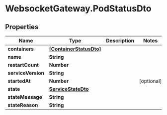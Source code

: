 # WebsocketGateway.PodStatusDto

## Properties

Name | Type | Description | Notes
------------ | ------------- | ------------- | -------------
**containers** | [**[ContainerStatusDto]**](ContainerStatusDto.md) |  | 
**name** | **String** |  | 
**restartCount** | **Number** |  | 
**serviceVersion** | **String** |  | 
**startedAt** | **Number** |  | [optional] 
**state** | [**ServiceStateDto**](ServiceStateDto.md) |  | 
**stateMessage** | **String** |  | 
**stateReason** | **String** |  | 


